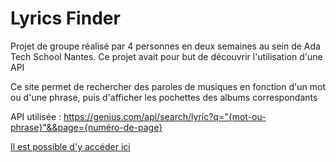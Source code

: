 # Lyrics Finder

Projet de groupe réalisé par 4 personnes en deux semaines au sein de Ada Tech School Nantes. Ce projet avait pour but de découvrir l'utilisation d'une API 

Ce site permet de rechercher des paroles de musiques en fonction d'un mot ou d'une phrase, puis d'afficher les pochettes des albums correspondants

API utilisée : https://genius.com/api/search/lyric?q="{mot-ou-phrase}"&&page={numéro-de-page}

[Il est possible d'y accéder ici](https://marielelamer.github.io/Lyrics-Finder/)
